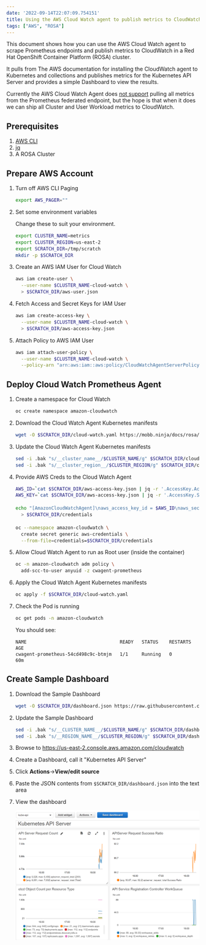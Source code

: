```yaml
---
date: '2022-09-14T22:07:09.754151'
title: Using the AWS Cloud Watch agent to publish metrics to CloudWatch in ROSA
tags: ["AWS", "ROSA"]
---
```

This document shows how you can use the AWS Cloud Watch agent to scrape Prometheus endpoints and publish metrics to CloudWatch in a Red Hat OpenShift Container Platform (ROSA) cluster.

It pulls from The AWS documentation for installing the CloudWatch agent to Kubernetes and collections and publishes metrics for the Kubernetes API Server and provides a simple Dashboard to view the results.

Currently the AWS Cloud Watch Agent does [not support](https://github.com/aws/amazon-cloudwatch-agent/issues/187) pulling all metrics from the Prometheus federated endpoint, but the hope is that when it does we can ship all Cluster and User Workload metrics to CloudWatch.

## Prerequisites

1. [AWS CLI](https://aws.amazon.com/cli/)
1. [jq](https://stedolan.github.io/jq/)
1. A ROSA Cluster

## Prepare AWS Account

1. Turn off AWS CLI Paging

   ```bash
   export AWS_PAGER=""
   ```

1. Set some environment variables

   Change these to suit your environment.

   ```bash
   export CLUSTER_NAME=metrics
   export CLUSTER_REGION=us-east-2
   export SCRATCH_DIR=/tmp/scratch
   mkdir -p $SCRATCH_DIR
   ```

1. Create an AWS IAM User for Cloud Watch

   ```bash
   aws iam create-user \
     --user-name $CLUSTER_NAME-cloud-watch \
     > $SCRATCH_DIR/aws-user.json
   ```

1. Fetch Access and Secret Keys for IAM User

   ```bash
   aws iam create-access-key \
     --user-name $CLUSTER_NAME-cloud-watch \
     > $SCRATCH_DIR/aws-access-key.json
   ```

1. Attach Policy to AWS IAM User

   ```bash
   aws iam attach-user-policy \
     --user-name $CLUSTER_NAME-cloud-watch \
     --policy-arn "arn:aws:iam::aws:policy/CloudWatchAgentServerPolicy"
   ```

## Deploy Cloud Watch Prometheus Agent

1. Create a namespace for Cloud Watch

   ```bash
   oc create namespace amazon-cloudwatch
   ```

1. Download the Cloud Watch Agent Kubernetes manifests

   ```bash
   wget -O $SCRATCH_DIR/cloud-watch.yaml https://mobb.ninja/docs/rosa/metrics-to-cloudwatch-agent/cloud-watch.yaml
   ```

1. Update the Cloud Watch Agent Kubernetes manifests

   ```bash
   sed -i .bak "s/__cluster_name__/$CLUSTER_NAME/g" $SCRATCH_DIR/cloud-watch.yaml
   sed -i .bak "s/__cluster_region__/$CLUSTER_REGION/g" $SCRATCH_DIR/cloud-watch.yaml
   ```

1. Provide AWS Creds to the Cloud Watch Agent

   ```bash
   AWS_ID=`cat $SCRATCH_DIR/aws-access-key.json | jq -r '.AccessKey.AccessKeyId'`
   AWS_KEY=`cat $SCRATCH_DIR/aws-access-key.json | jq -r '.AccessKey.SecretAccessKey'`

   echo "[AmazonCloudWatchAgent]\naws_access_key_id = $AWS_ID\naws_secret_access_key = $AWS_KEY" \
     > $SCRATCH_DIR/credentials

   oc --namespace amazon-cloudwatch \
     create secret generic aws-credentials \
     --from-file=credentials=$SCRATCH_DIR/credentials
   ```

1. Allow Cloud Watch Agent to run as Root user (inside the container)

   ```bash
   oc -n amazon-cloudwatch adm policy \
     add-scc-to-user anyuid -z cwagent-prometheus
   ```

1. Apply the Cloud Watch Agent Kubernetes manifests

   ```bash
   oc apply -f $SCRATCH_DIR/cloud-watch.yaml
   ```

1. Check the Pod is running

   ```bash
   oc get pods -n amazon-cloudwatch
   ```

   You should see:

   ```
   NAME                                  READY   STATUS    RESTARTS   AGE
   cwagent-prometheus-54cd498c9c-btmjm   1/1     Running   0          60m
   ```

## Create Sample Dashboard

1. Download the Sample Dashboard

   ```bash
   wget -O $SCRATCH_DIR/dashboard.json https://raw.githubusercontent.com/rh-mobb/documentation/main/content/docs/rosa/metrics-to-cloudwatch-agent/dashboard.json
   ```

1. Update the Sample Dashboard

   ```bash
   sed -i .bak "s/__CLUSTER_NAME__/$CLUSTER_NAME/g" $SCRATCH_DIR/dashboard.json
   sed -i .bak "s/__REGION_NAME__/$CLUSTER_REGION/g" $SCRATCH_DIR/dashboard.json
   ```

1. Browse to https://us-east-2.console.aws.amazon.com/cloudwatch

1. Create a Dashboard, call it "Kubernetes API Server"

1. Click **Actions**->**View/edit source**

1. Paste the JSON contents from `$SCRATCH_DIR/dashboard.json` into the text area

1. View the dashboard

   ![Example AWS Dashboard](./dashboard.png)
